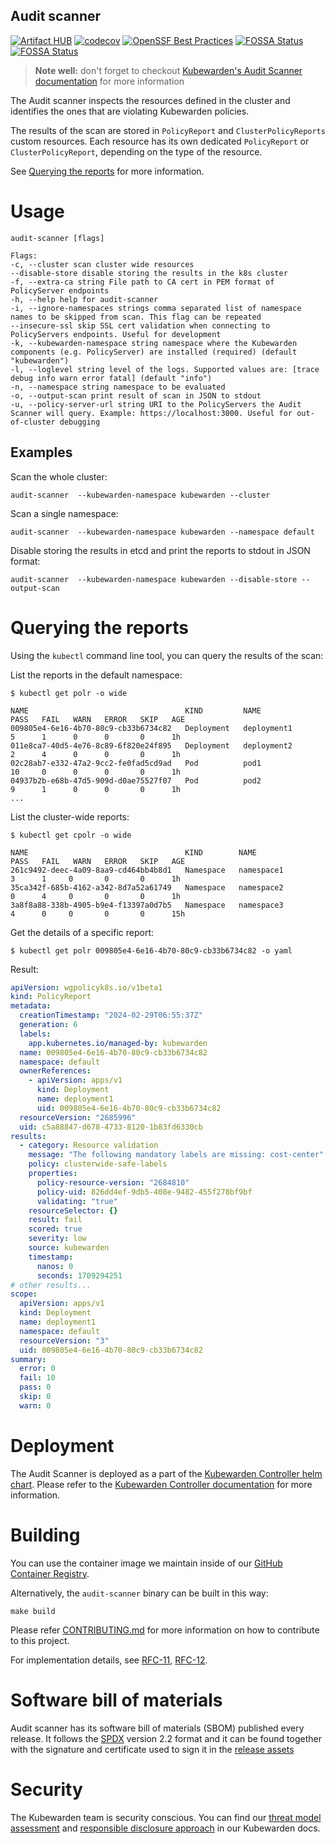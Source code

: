 ## Audit scanner

[![Artifact HUB](https://img.shields.io/endpoint?url=https://artifacthub.io/badge/repository/kubewarden-controller)](https://artifacthub.io/packages/helm/kubewarden/kubewarden-controller)
[![codecov](https://codecov.io/gh/kubewarden/audit-scanner/graph/badge.svg?token=EDPPGWJFSK)](https://codecov.io/gh/kubewarden/audit-scanner)
[![OpenSSF Best Practices](https://www.bestpractices.dev/projects/7439/badge)](https://www.bestpractices.dev/projects/7439)
[![FOSSA Status](https://app.fossa.com/api/projects/custom%2B25850%2Fgithub.com%2Fkubewarden%2Faudit-scanner.svg?type=shield&issueType=license)](https://app.fossa.com/projects/custom%2B25850%2Fgithub.com%2Fkubewarden%2Faudit-scanner?ref=badge_shield&issueType=license)
[![FOSSA Status](https://app.fossa.com/api/projects/custom%2B25850%2Fgithub.com%2Fkubewarden%2Fkubewarden-controller.svg?type=shield&issueType=security)](https://app.fossa.com/projects/custom%2B25850%2Fgithub.com%2Fkubewarden%2Fkubewarden-controller?ref=badge_shield&issueType=security)

> **Note well:** don't forget to checkout [Kubewarden's Audit Scanner documentation](https://docs.kubewarden.io/explanations/audit-scanner)
> for more information

The Audit scanner inspects the resources defined in the cluster and
identifies the ones that are violating Kubewarden policies.

The results of the scan are stored in `PolicyReport` and `ClusterPolicyReports` custom resources.
Each resource has its own dedicated `PolicyReport` or `ClusterPolicyReport`, depending on the type of the resource.

See [Querying the reports](#querying-the-reports) for more information.

# Usage

```console
audit-scanner [flags]

Flags:
-c, --cluster scan cluster wide resources
--disable-store disable storing the results in the k8s cluster
-f, --extra-ca string File path to CA cert in PEM format of PolicyServer endpoints
-h, --help help for audit-scanner
-i, --ignore-namespaces strings comma separated list of namespace names to be skipped from scan. This flag can be repeated
--insecure-ssl skip SSL cert validation when connecting to PolicyServers endpoints. Useful for development
-k, --kubewarden-namespace string namespace where the Kubewarden components (e.g. PolicyServer) are installed (required) (default "kubewarden")
-l, --loglevel string level of the logs. Supported values are: [trace debug info warn error fatal] (default "info")
-n, --namespace string namespace to be evaluated
-o, --output-scan print result of scan in JSON to stdout
-u, --policy-server-url string URI to the PolicyServers the Audit Scanner will query. Example: https://localhost:3000. Useful for out-of-cluster debugging
```

## Examples

Scan the whole cluster:

```shell
audit-scanner  --kubewarden-namespace kubewarden --cluster
```

Scan a single namespace:

```shell
audit-scanner  --kubewarden-namespace kubewarden --namespace default
```

Disable storing the results in etcd and print the reports to stdout in JSON format:

```shell
audit-scanner  --kubewarden-namespace kubewarden --disable-store --output-scan
```

# Querying the reports

Using the `kubectl` command line tool, you can query the results of the scan:

List the reports in the default namespace:

```console
$ kubectl get polr -o wide

NAME                                   KIND         NAME                        PASS   FAIL   WARN   ERROR   SKIP   AGE
009805e4-6e16-4b70-80c9-cb33b6734c82   Deployment   deployment1                 5      1      0      0       0      1h
011e8ca7-40d5-4e76-8c89-6f820e24f895   Deployment   deployment2                 2      4      0      0       0      1h
02c28ab7-e332-47a2-9cc2-fe0fad5cd9ad   Pod          pod1                        10     0      0      0       0      1h
04937b2b-e68b-47d5-909d-d0ae75527f07   Pod          pod2                        9      1      0      0       0      1h
...
```

List the cluster-wide reports:

```console
$ kubectl get cpolr -o wide

NAME                                   KIND        NAME                 PASS   FAIL   WARN   ERROR   SKIP   AGE
261c9492-deec-4a09-8aa9-cd464bb4b8d1   Namespace   namespace1           3      1     0       0       0      1h
35ca342f-685b-4162-a342-8d7a52a61749   Namespace   namespace2           0      4     0       0       0      1h
3a8f8a88-338b-4905-b9e4-f13397a0d7b5   Namespace   namespace3           4      0     0       0       0      15h
```

Get the details of a specific report:

```console
$ kubectl get polr 009805e4-6e16-4b70-80c9-cb33b6734c82 -o yaml
```

Result:

```yaml
apiVersion: wgpolicyk8s.io/v1beta1
kind: PolicyReport
metadata:
  creationTimestamp: "2024-02-29T06:55:37Z"
  generation: 6
  labels:
    app.kubernetes.io/managed-by: kubewarden
  name: 009805e4-6e16-4b70-80c9-cb33b6734c82
  namespace: default
  ownerReferences:
    - apiVersion: apps/v1
      kind: Deployment
      name: deployment1
      uid: 009805e4-6e16-4b70-80c9-cb33b6734c82
  resourceVersion: "2685996"
  uid: c5a88847-d678-4733-8120-1b83fd6330cb
results:
  - category: Resource validation
    message: "The following mandatory labels are missing: cost-center"
    policy: clusterwide-safe-labels
    properties:
      policy-resource-version: "2684810"
      policy-uid: 826dd4ef-9db5-408e-9482-455f278bf9bf
      validating: "true"
    resourceSelector: {}
    result: fail
    scored: true
    severity: low
    source: kubewarden
    timestamp:
      nanos: 0
      seconds: 1709294251
# other results...
scope:
  apiVersion: apps/v1
  kind: Deployment
  name: deployment1
  namespace: default
  resourceVersion: "3"
  uid: 009805e4-6e16-4b70-80c9-cb33b6734c82
summary:
  error: 0
  fail: 10
  pass: 0
  skip: 0
  warn: 0
```

# Deployment

The Audit Scanner is deployed as a part of the [Kubewarden Controller helm chart](https://github.com/kubewarden/helm-charts).
Please refer to the [Kubewarden Controller documentation](https://docs.kubewarden.io/installation/installation) for more information.

# Building

You can use the container image we maintain inside of our
[GitHub Container Registry](https://github.com/orgs/kubewarden/packages/container/package/audit-scanner).

Alternatively, the `audit-scanner` binary can be built in this way:

```shell
make build
```

Please refer [CONTRIBUTING.md](CONTRIBUTING.md) for more information on how to contribute to this project.

For implementation details, see [RFC-11](https://github.com/kubewarden/rfc/blob/main/rfc/0011-audit-checks.md),
[RFC-12](https://github.com/kubewarden/rfc/blob/main/rfc/0012-policy-report.md).

# Software bill of materials

Audit scanner has its software bill of materials (SBOM) published every release.
It follows the [SPDX](https://spdx.dev/) version 2.2 format and it can be found
together with the signature and certificate used to sign it in the
[release assets](https://github.com/kubewarden/audit-scanner/releases)

# Security

The Kubewarden team is security conscious. You can find our [threat model
assessment](https://docs.kubewarden.io/security/threat-model) and
[responsible disclosure approach](https://docs.kubewarden.io/security/disclosure)
in our Kubewarden docs.
